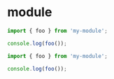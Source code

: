# module

```javascript
import { foo } from 'my-module';

console.log(foo());
```

```javascript
import { foo } from 'my-module';

console.log(foo());
```

